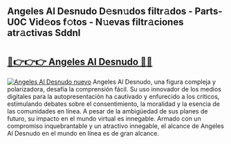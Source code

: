 ## Angeles Al Desnudo D𝚎sn𝚞dos filtr𝚊dos - Parts-U0C Vid𝚎os f𝚘tos - N𝚞evas filtr𝚊ciones atr𝚊ctivas Sddnl

# <h2><a href="http://mbbvw0u.tromn.icu/?c=Angeles+Al+Desnudo">🔗👉👉👉 Angeles Al Desnudo 🔗🔗</a></h2>

[![Angeles Al Desnudo nuevo](https://i.imgur.com/pEAQMta.gif)](http://mbbvw0u.tromn.icu/?c=Angeles+Al+Desnudo)
Angeles Al Desnudo, una figura compleja y polarizadora, desafía la comprensión fácil. Su uso innovador de los medios digitales para la autopresentación ha cautivado y enfurecido a los críticos, estimulando debates sobre el consentimiento, la moralidad y la esencia de las comunidades en línea. A pesar de la ambigüedad de sus planes de futuro, su impacto en el mundo virtual es innegable. Armado con un compromiso inquebrantable y un atractivo innegable, el alcance de Angeles Al Desnudo en el mundo en línea es de gran alcance.
